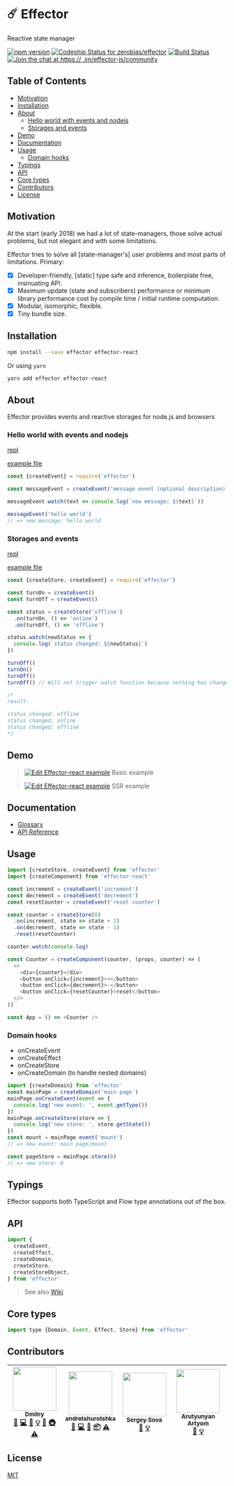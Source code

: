 # ☄️ Effector

Reactive state manager

[![npm version](https://badge.fury.io/js/effector.svg)](https://badge.fury.io/js/effector) [ ![Codeship Status for zerobias/effector](https://app.codeship.com/projects/67f481f0-2c7e-0136-030e-1a8413355f0c/status?branch=master)](https://app.codeship.com/projects/288022) [![Build Status](https://semaphoreci.com/api/v1/zerobias/effector/branches/master/shields_badge.svg)](https://semaphoreci.com/zerobias/effector) [![Join the chat at https://
.im/effector-js/community](https://badges.gitter.im/effector-js/community.svg)](https://gitter.im/effector-js/community?utm_source=badge&utm_medium=badge&utm_campaign=pr-badge&utm_content=badge)


## Table of Contents
<!-- START doctoc generated TOC please keep comment here to allow auto update -->
<!-- DON'T EDIT THIS SECTION, INSTEAD RE-RUN doctoc TO UPDATE -->


- [Motivation](#motivation)
- [Installation](#installation)
- [About](#about)
  - [Hello world with events and nodejs](#hello-world-with-events-and-nodejs)
  - [Storages and events](#storages-and-events)
- [Demo](#demo)
- [Documentation](#documentation)
- [Usage](#usage)
  - [Domain hooks](#domain-hooks)
- [Typings](#typings)
- [API](#api)
- [Core types](#core-types)
- [Contributors](#contributors)
- [License](#license)

<!-- END doctoc generated TOC please keep comment here to allow auto update -->

## Motivation

At the start (early 2018) we had a lot of state-managers, those solve actual problems, but not elegant and with some limitations.

Effector tries to solve all [state-manager's] user problems and most parts of limitations. Primary:

- [x] Developer-friendly, [static] type safe and inference, boilerplate free, insinuating API.
- [x] Maximum update (state and subscribers) performance or minimum library performance cost by compile time / initial runtime computation.
- [x] Modular, isomorphic, flexible.
- [x] Tiny bundle size.

## Installation

```bash
npm install --save effector effector-react
```

Or using `yarn`

```bash
yarn add effector effector-react
```

## About

Effector provides events and reactive storages for node.js and browsers

### Hello world with events and nodejs

[repl](https://runkit.com/zerobias/effector-hello-world)

[example file](/examples/hello-world.js)

```js
const {createEvent} = require('effector')

const messageEvent = createEvent('message event (optional description)')

messageEvent.watch(text => console.log(`new message: ${text}`))

messageEvent('hello world')
// => new message: hello world
```

### Storages and events

[repl](https://runkit.com/zerobias/effector-storages-and-events)

[example file](/examples/storages-and-events.js)

```js
const {createStore, createEvent} = require('effector')

const turnOn = createEvent()
const turnOff = createEvent()

const status = createStore('offline')
  .on(turnOn, () => 'online')
  .on(turnOff, () => 'offline')

status.watch(newStatus => {
  console.log(`status changed: ${newStatus}`)
})

turnOff()
turnOn()
turnOff()
turnOff() // Will not trigger watch function because nothing has changed

/*
result:

status changed: offline
status changed: online
status changed: offline
*/
```

## Demo

> [![Edit Effector-react example](https://codesandbox.io/static/img/play-codesandbox.svg)](https://codesandbox.io/s/vmx6wxww43) Basic example

> [![Edit Effector-react example](https://codesandbox.io/static/img/play-codesandbox.svg)](https://codesandbox.io/s/1y6n4r6o57) SSR example

## Documentation

- [Glossary](https://github.com/zerobias/effector/wiki/Glossary)
- [API Reference](https://github.com/zerobias/effector/wiki/API-Reference)

## Usage

```js
import {createStore, createEvent} from 'effector'
import {createComponent} from 'effector-react'

const increment = createEvent('increment')
const decrement = createEvent('decrement')
const resetCounter = createEvent('reset counter')

const counter = createStore(0)
  .on(increment, state => state + 1)
  .on(decrement, state => state - 1)
  .reset(resetCounter)

counter.watch(console.log)

const Counter = createComponent(counter, (props, counter) => (
  <>
    <div>{counter}</div>
    <button onClick={increment}>+</button>
    <button onClick={decrement}>-</button>
    <button onClick={resetCounter}>reset</button>
  </>
))

const App = () => <Counter />
```

### Domain hooks

- onCreateEvent
- onCreateEffect
- onCreateStore
- onCreateDomain (to handle nested domains)

```js
import {createDomain} from 'effector'
const mainPage = createDomain('main page')
mainPage.onCreateEvent(event => {
  console.log('new event: ', event.getType())
})
mainPage.onCreateStore(store => {
  console.log('new store: ', store.getState())
})
const mount = mainPage.event('mount')
// => new event: main page/mount

const pageStore = mainPage.store(0)
// => new store: 0
```

## Typings

Effector supports both TypeScript and Flow type annotations out of the box.

## API

```js
import {
  createEvent,
  createEffect,
  createDomain,
  createStore,
  createStoreObject,
} from 'effector'
```

> See also [Wiki](https://github.com/zerobias/effector/wiki/Glossary)

## Core types

```js
import type {Domain, Event, Effect, Store} from 'effector'
```

## Contributors

<!-- ALL-CONTRIBUTORS-LIST:START - Do not remove or modify this section -->
<!-- prettier-ignore -->
| [<img src="https://avatars0.githubusercontent.com/u/15912112?v=4" width="100px;"/><br /><sub><b>Dmitry</b></sub>](https://zerobias.net)<br />[💬](#question-zerobias "Answering Questions") [💻](https://github.com/zerobias/effector/commits?author=zerobias "Code") [📖](https://github.com/zerobias/effector/commits?author=zerobias "Documentation") [💡](#example-zerobias "Examples") [🤔](#ideas-zerobias "Ideas, Planning, & Feedback") [🚇](#infra-zerobias "Infrastructure (Hosting, Build-Tools, etc)") [⚠️](https://github.com/zerobias/effector/commits?author=zerobias "Tests") | [<img src="https://avatars2.githubusercontent.com/u/3275424?v=4" width="100px;"/><br /><sub><b>andretshurotshka</b></sub>](https://github.com/goodmind)<br />[💬](#question-goodmind "Answering Questions") [💻](https://github.com/zerobias/effector/commits?author=goodmind "Code") [📖](https://github.com/zerobias/effector/commits?author=goodmind "Documentation") [📦](#platform-goodmind "Packaging/porting to new platform") [⚠️](https://github.com/zerobias/effector/commits?author=goodmind "Tests") | [<img src="https://avatars0.githubusercontent.com/u/5620073?v=4" width="100px;"/><br /><sub><b>Sergey Sova</b></sub>](https://sergeysova.com)<br />[📖](https://github.com/zerobias/effector/commits?author=sergeysova "Documentation") [💡](#example-sergeysova "Examples") | [<img src="https://avatars0.githubusercontent.com/u/27290320?v=4" width="100px;"/><br /><sub><b>Arutyunyan Artyom</b></sub>](https://t.me/artalar)<br />[📖](https://github.com/zerobias/effector/commits?author=artalar "Documentation") [💡](#example-artalar "Examples") |
| :---: | :---: | :---: | :---: |

<!-- ALL-CONTRIBUTORS-LIST:END -->

## License

[MIT](LICENSE)
